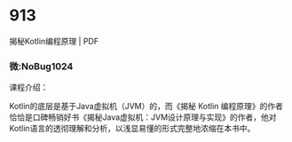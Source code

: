 # 913
揭秘Kotlin编程原理 | PDF
### 微:NoBug1024 


课程介绍：

Kotlin的底层是基于Java虚拟机（JVM）的，而《揭秘 Kotlin 编程原理》的作者恰恰是口碑畅销好书《揭秘Java虚拟机：JVM设计原理与实现》的作者，他对Kotlin语言的透彻理解和分析，以浅显易懂的形式完整地浓缩在本书中。

